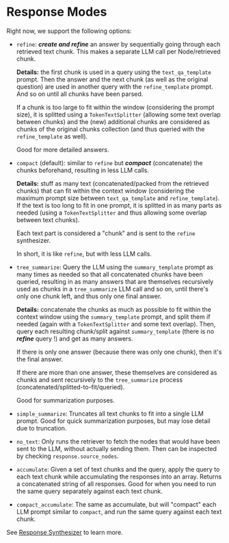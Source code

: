 # Response Modes

Right now, we support the following options:

- `refine`: ***create and refine*** an answer by sequentially going through each retrieved text chunk. 
    This makes a separate LLM call per Node/retrieved chunk. 

    **Details:** the first chunk is used in a query using the 
    `text_qa_template` prompt. Then the answer and the next chunk (as well as the original question) are used 
    in another query with the `refine_template` prompt. And so on until all chunks have been parsed. 

    If a chunk is too large to fit within the window (considering the prompt size), it is splitted using a `TokenTextSplitter`
    (allowing some text overlap between chunks) and the (new) additional chunks are considered as chunks
    of the original chunks collection (and thus queried with the `refine_template` as well).

    Good for more detailed answers.
- `compact` (default): similar to `refine` but ***compact*** (concatenate) the chunks beforehand, resulting in less LLM calls.

    **Details:** stuff as many text (concatenated/packed from the retrieved chunks) that can fit within the context window 
    (considering the maximum prompt size between `text_qa_template` and `refine_template`).
    If the text is too long to fit in one prompt, it is splitted in as many parts as needed 
    (using a `TokenTextSplitter` and thus allowing some overlap between text chunks). 
    
    Each text part is considered a "chunk" and is sent to the `refine` synthesizer. 
    
    In short, it is like `refine`, but with less LLM calls.
- `tree_summarize`: Query the LLM using the `summary_template` prompt as many times as needed so that all concatenated chunks
   have been queried, resulting in as many answers that are themselves recursively used as chunks in a `tree_summarize` LLM call 
   and so on, until there's only one chunk left, and thus only one final answer.

   **Details:** concatenate the chunks as much as possible to fit within the context window using the `summary_template` prompt, 
   and split them if needed (again with a `TokenTextSplitter` and some text overlap). Then, query each resulting chunk/split against 
   `summary_template` (there is no ***refine*** query !) and get as many answers. 
   
   If there is only one answer (because there was only one chunk), then it's the final answer. 
   
   If there are more than one answer, these themselves are considered as chunks and sent recursively 
   to the `tree_summarize` process (concatenated/splitted-to-fit/queried).
   
   Good for summarization purposes.
- `simple_summarize`: Truncates all text chunks to fit into a single LLM prompt. Good for quick
    summarization purposes, but may lose detail due to truncation.
- `no_text`: Only runs the retriever to fetch the nodes that would have been sent to the LLM, 
    without actually sending them. Then can be inspected by checking `response.source_nodes`.
- `accumulate`: Given a set of text chunks and the query, apply the query to each text
    chunk while accumulating the responses into an array. Returns a concatenated string of all
    responses. Good for when you need to run the same query separately against each text
    chunk.
- `compact_accumulate`: The same as accumulate, but will "compact" each LLM prompt similar to
    `compact`, and run the same query against each text chunk.

See [Response Synthesizer](/docs/core_modules/query_modules/response_synthesizers/root.md) to learn more.
